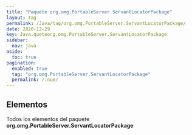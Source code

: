 ```yaml
---
title: "Paquete org.omg.PortableServer.ServantLocatorPackage"
layout: tag
permalink: /Java/tag/org.omg.PortableServer.ServantLocatorPackage/
date: 2020-12-29
key: Java.queteorg.omg.PortableServer.ServantLocatorPackage
sidebar: 
  nav: java
aside: 
  toc: true
pagination: 
  enabled: true
  tag: "org.omg.PortableServer.ServantLocatorPackage"
  permalink: /:num/
---
```


<h2>Elementos</h2>
Todos los elementos del paquete <strong>org.omg.PortableServer.ServantLocatorPackage</strong>
